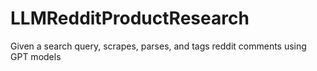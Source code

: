 # LLMRedditProductResearch
Given a search query, scrapes, parses, and tags reddit comments using GPT models

